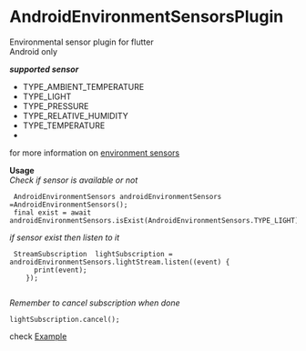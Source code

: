 # AndroidEnvironmentSensorsPlugin
Environmental sensor plugin for flutter<br />
Android only

***supported sensor***<br/>
- TYPE_AMBIENT_TEMPERATURE
- TYPE_LIGHT	
- TYPE_PRESSURE	
- TYPE_RELATIVE_HUMIDITY
- TYPE_TEMPERATURE
- 
for more information on [environment sensors](https://developer.android.com/guide/topics/sensors/sensors_environment)<br />




**Usage**<br />
*Check if sensor is available or not*<br />

```
 AndroidEnvironmentSensors androidEnvironmentSensors =AndroidEnvironmentSensors();
 final exist = await androidEnvironmentSensors.isExist(AndroidEnvironmentSensors.TYPE_LIGHT);
```
*if sensor exist then listen to it*<br />

```
 StreamSubscription  lightSubscription = androidEnvironmentSensors.lightStream.listen((event) {
      print(event);
    });
 
```

*Remember to cancel subscription when done*
```
lightSubscription.cancel();
```

check [Example](https://github.com/Amit506/AndroidEnvironmentSensorsPlugin/blob/master/example/lib/main.dart)
